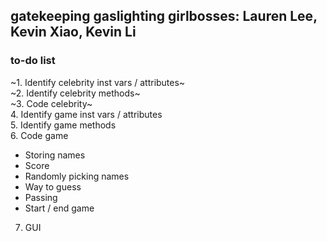 gatekeeping gaslighting girlbosses: Lauren Lee, Kevin Xiao, Kevin Li
---
### to-do list
~1. Identify celebrity inst vars / attributes~  
~2. Identify celebrity methods~  
~3. Code celebrity~  
4. Identify game inst vars / attributes  
5. Identify game methods  
6. Code game
  - Storing names
  - Score
  - Randomly picking names
  - Way to guess
  - Passing
  - Start / end game  
7. GUI
